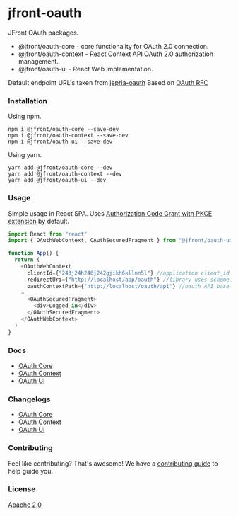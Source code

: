 # jfront-oauth

JFront OAuth packages.

- @jfront/oauth-core - core functionality for OAuth 2.0 connection.
- @jfront/oauth-context - React Context API OAuth 2.0 authorization management.
- @jfront/oauth-ui - React Web implementation.

Default endpoint URL's taken from
[jepria-oauth](https://github.com/Jepria/oauth) Based on
[OAuth RFC](https://tools.ietf.org/html/rfc6749)

### Installation

Using npm.

```
npm i @jfront/oauth-core --save-dev
npm i @jfront/oauth-context --save-dev
npm i @jfront/oauth-ui --save-dev
```

Using yarn.

```
yarn add @jfront/oauth-core --dev
yarn add @jfront/oauth-context --dev
yarn add @jfront/oauth-ui --dev
```

### Usage

Simple usage in React SPA. Uses
[Authorization Code Grant with PKCE extension](https://tools.ietf.org/html/rfc7636)
by default.

```js
import React from "react"
import { OAuthWebContext, OAuthSecuredFragment } from "@jfront/oauth-ui"

function App() {
  return (
    <OAuthWebContext
      clientId={"243j24h246j242gjikh6kllnn5l"} //application client_id
      redirectUri={"http://localhost/app/oauth"} //library uses scheme:[//authority]/context_path/oauth url as default callback endpoint
      oauthContextPath={"http://localhost/oauth/api"} //oauth API base url
    >
      <OAuthSecuredFragment>
        <div>Logged in</div>
      </OAuthSecuredFragment>
    </OAuthWebContext>
  )
}
```

### Docs

- [OAuth Core](https://github.com/Jepria/jfront-oauth/blob/master/packages/oauth-core/README.md)
- [OAuth Context](https://github.com/Jepria/jfront-oauth/blob/master/packages/oauth-context/README.md)
- [OAuth UI](https://github.com/Jepria/jfront-oauth/blob/master/packages/oauth-ui/README.md)

### Changelogs

- [OAuth Core](https://github.com/Jepria/jfront-oauth/blob/master/packages/oauth-core/CHANGELOG.md)
- [OAuth Context](https://github.com/Jepria/jfront-oauth/blob/master/packages/oauth-context/CHANGELOG.md)
- [OAuth UI](https://github.com/Jepria/jfront-oauth/blob/master/packages/oauth-ui/CHANGELOG.md)

### Contributing

Feel like contributing? That's awesome! We have a
[contributing guide](./CONTRIBUTING.md) to help guide you.

### License

[Apache 2.0](https://www.apache.org/licenses/LICENSE-2.0)
